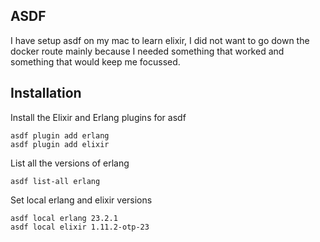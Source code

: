 ## ASDF

I have setup asdf on my mac to learn elixir, I did not want to go down the docker route mainly because I needed something that worked and something that would keep me focussed.

## Installation

Install the Elixir and Erlang plugins for asdf
```
asdf plugin add erlang
asdf plugin add elixir
```

List all the versions of erlang
```
asdf list-all erlang
```

Set local erlang and elixir versions
```
asdf local erlang 23.2.1
asdf local elixir 1.11.2-otp-23
```